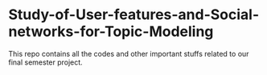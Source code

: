 # Study-of-User-features-and-Social-networks-for-Topic-Modeling
This repo contains all the codes and other important stuffs related to our final semester project.
